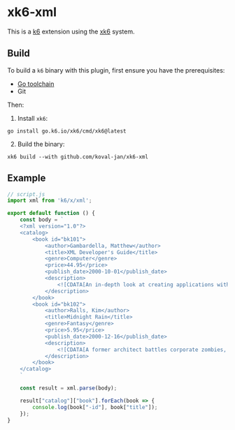 # xk6-xml

This is a [k6](https://github.com/grafana/k6) extension using the
[xk6](https://github.com/grafana/xk6) system.

## Build

To build a `k6` binary with this plugin, first ensure you have the prerequisites:

- [Go toolchain](https://go101.org/article/go-toolchain.html)
- Git

Then:

1. Install `xk6`:
  ```shell
  go install go.k6.io/xk6/cmd/xk6@latest
  ```

2. Build the binary:
  ```shell
  xk6 build --with github.com/koval-jan/xk6-xml
  ```

## Example

```javascript
// script.js
import xml from 'k6/x/xml';

export default function () {
    const body = `
    <?xml version="1.0"?>
    <catalog>
        <book id="bk101">
            <author>Gambardella, Matthew</author>
            <title>XML Developer's Guide</title>
            <genre>Computer</genre>
            <price>44.95</price>
            <publish_date>2000-10-01</publish_date>
            <description>
                <![CDATA[An in-depth look at creating applications with XML.]]>
            </description>
        </book>
        <book id="bk102">
            <author>Ralls, Kim</author>
            <title>Midnight Rain</title>
            <genre>Fantasy</genre>
            <price>5.95</price>
            <publish_date>2000-12-16</publish_date>
            <description>
                <![CDATA[A former architect battles corporate zombies, an evil sorceress, and her own childhood to become queen of the world.]]>
            </description>
        </book>
    </catalog>
    `

    const result = xml.parse(body);

    result["catalog"]["book"].forEach(book => {
        console.log(book["-id"], book["title"]);
    });
}
```